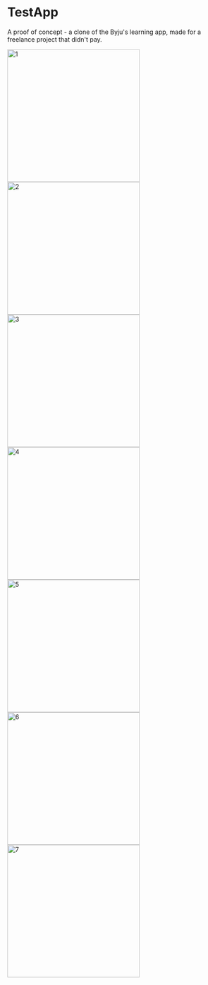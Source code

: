 # TestApp

A proof of concept - a clone of the Byju's learning app, made for a freelance project that didn't pay.

<img src="screenshots/1.png" alt="1" width="300"/> <img src="screenshots/2.png" alt="2" width="300"/> <img src="screenshots/3.png" alt="3" width="300"/> <img src="screenshots/4.png" alt="4" width="300"/> <img src="screenshots/5.png" alt="5" width="300"/> <img src="screenshots/6.png" alt="6" width="300"/> <img src="screenshots/7.png" alt="7" width="300"/>

